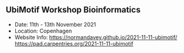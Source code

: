 ## UbiMotif Workshop Bioinformatics

* Date: 11th - 13th November 2021
* Location: Copenhagen
* Website Info: https://normandavey.github.io/2021-11-11-ubimotif/ https://pad.carpentries.org/2021-11-11-ubimotif
